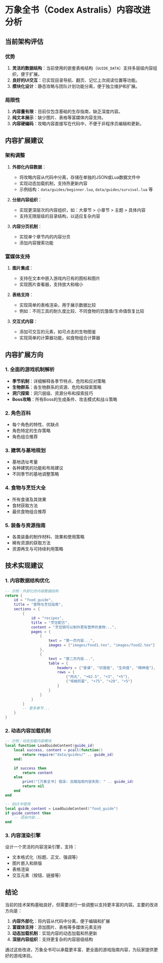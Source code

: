 # 万象全书（Codex Astralis）内容改进分析

## 当前架构评估

### 优势
1. **灵活的数据结构**：当前使用的嵌套表格结构（`GUIDE_DATA`）支持多层级内容组织，便于扩展。
2. **良好的UI交互**：已实现目录导航、翻页、记忆上次阅读位置等功能。
3. **模块化设计**：静态攻略与团队计划功能分离，便于独立维护和扩展。

### 局限性
1. **内容量有限**：目前仅包含基础的生存指南，缺乏深度内容。
2. **纯文本展示**：缺少图片、表格等富媒体内容支持。
3. **内容硬编码**：攻略内容直接写在代码中，不便于非程序员编辑和更新。

## 内容扩展建议

### 架构调整
1. **外部化内容数据**：
   - 将攻略内容从代码中分离，存储在单独的JSON或Lua数据文件中
   - 实现动态加载机制，支持热更新内容
   - 示例结构：`data/guides/beginner.lua`, `data/guides/survival.lua` 等

2. **分层内容组织**：
   - 实现更深层次的内容组织，如：大章节 > 小章节 > 主题 > 具体内容
   - 支持无限层级的目录结构，以适应复杂内容

3. **内容分页机制**：
   - 实现单个章节内的内容分页
   - 添加内容搜索功能

### 富媒体支持
1. **图片集成**：
   - 支持在文本中嵌入游戏内已有的图标和图片
   - 实现图片查看器，支持放大和缩小

2. **表格支持**：
   - 实现简单的表格渲染，用于展示数据比较
   - 例如：不同工具的耐久度比较、不同食物的饥饿值/生命值恢复比较

3. **交互式内容**：
   - 添加可交互的元素，如可点击的生物图鉴
   - 实现简单的计算器功能，如食物组合计算器

## 内容扩展方向

### 1. 全面的游戏机制解析
- **季节机制**：详细解释各季节特点、危险和应对策略
- **生物群系**：各生物群系的资源、危险和探索策略
- **洞穴探索**：洞穴层级、资源分布和探索技巧
- **Boss攻略**：所有Boss的生成条件、攻击模式和战斗策略

### 2. 角色百科
- 每个角色的特性、优缺点
- 角色特定的生存策略
- 角色组合推荐

### 3. 建筑与基地规划
- 基地选址考量
- 各种建筑的功能和布局建议
- 不同季节的基地调整策略

### 4. 食物与烹饪大全
- 所有食谱及其效果
- 食材获取方法
- 最优食物组合推荐

### 5. 装备与资源指南
- 各类装备的制作材料、效果和使用策略
- 稀有资源的获取方法
- 资源再生与可持续利用策略

## 技术实现建议

### 1. 内容数据结构优化
```lua
-- 示例：外部化的内容数据结构
return {
    id = "food_guide",
    title = "食物与烹饪指南",
    sections = {
        {
            id = "recipes",
            title = "烹饪配方",
            content = "烹饪锅可以制作更有营养的食物...",
            pages = {
                {
                    text = "第一页内容...",
                    images = {"images/food1.tex", "images/food2.tex"}
                },
                {
                    text = "第二页内容...",
                    table = {
                        headers = {"食谱", "饥饿值", "生命值", "精神值"},
                        rows = {
                            {"肉丸", "+62.5", "+3", "+5"},
                            {"培根煎蛋", "+75", "+20", "+5"}
                        }
                    }
                }
            }
        }
        -- 更多章节...
    }
}
```

### 2. 动态内容加载机制
```lua
-- 示例：动态加载内容模块
local function LoadGuideContent(guide_id)
    local success, content = pcall(function()
        return require("data/guides/" .. guide_id)
    end)
    
    if success then
        return content
    else
        print("[万象全书] 错误: 加载指南内容失败: " .. guide_id)
        return nil
    end
end

-- 在UI中使用
local guide_content = LoadGuideContent("food_guide")
if guide_content then
    -- 渲染内容...
end
```

### 3. 内容渲染引擎
设计一个灵活的内容渲染引擎，支持：
- 文本格式化（标题、正文、强调等）
- 图片嵌入和排版
- 表格渲染
- 交互元素（按钮、链接等）

## 结论

当前的技术架构基础良好，但需要进行一些调整以支持更丰富的内容。主要的改进方向是：

1. **内容外部化**：将内容从代码中分离，便于编辑和扩展
2. **富媒体支持**：添加图片、表格等多媒体元素支持
3. **动态加载机制**：实现内容的动态加载和热更新
4. **深层内容组织**：支持更复杂的内容层级结构

通过这些改进，万象全书可以承载更丰富、更全面的游戏指南内容，为玩家提供更好的游戏体验。 
